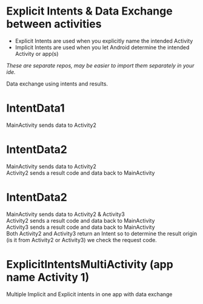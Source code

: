 # Explicit Intents & Data Exchange between activities
* Explicit Intents are used when you explicitly name the intended Activity
* Implicit Intents are used when you let Android determine the intended Activity or app(s)

*These are separate repos, may be easier to import them separately in your ide.*

Data exchange using intents and results.

# IntentData1
MainActivity sends data to Activity2
# IntentData2
MainActivity sends data to Activity2<br>
Activity2 sends a result code and data back to MainActivity
# IntentData2
MainActivity sends data to Activity2 & Activity3<br>
Activity2 sends a result code and data back to MainActivity<br>
Activity3 sends a result code and data back to MainActivity<br>
Both Activity2 and Activity3 return an Intent so to determine the result origin (is it from Activity2 or Activity3) we check the request code.
# ExplicitIntentsMultiActivity  (app name Activity 1)
Multiple Implicit and Explicit intents in one app with data exchange